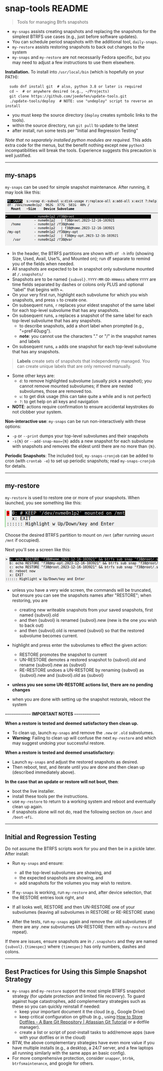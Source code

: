 # snap-tools README
> Tools for managing Btrfs snapshots

* `my-snaps`  assists creating snapshots and replacing the snapshots for the simplest BTRFS use cases (e.g., just before software updates).
* You can schedule period snapshots with the additional tool, `daily-snaps`.
* `my-restore` assists restoring snapshots to back out changes to the system
* `my-snaps` and `my-restore` are not necessarily Fedora specific, but you may need to adjust a few instructions to use them elsewhere.

**Installation.** To install into `/usr/local/bin` (which is hopefully on your PATH):
```
  sudo dnf install git  # also, python 3.8 or later is required
  cd ~  # or anywhere desired (e.g., ~/Projects)
  git clone https://github.com/joedefen/update-tools.git
  ./update-tools/deploy  # NOTE: use "undeploy" script to reverse an install
```
* you must keep the source directory (`deploy` creates symbolic links to the tools).
* within the source directory, run `git pull` to update to the latest
* after install, run some tests per "Initial and Regression Testing"

*Note that no separately installed python modules are required.*  This adds extra code for the menus, but the benefit nothing except new `python3` incompatibilities will break the tools. Experience suggests this precaution is well justified.

---


## my-snaps
`my-snaps` can be used for simple snapshot maintenance. After running, it may look like this:

[comment]: ![my-snaps.png](https://github.com/joedefen/update-tools/blob/main/images/my-snaps.png?raw=true)
![my-snaps.png](images/my-snaps.png)

* In the header, the BTRFS partitions are shown with `df -h` info (showing Size, Used, Avail, Use%, and Mounted on); run df separate to remind you of the fields when needed.
* All snapshots are expected to be in snapshot only subvolume mounted at `/.snapshots/`
* Snapshots are to be named `{subvol}.YYYY-MM-DD-HHmmss` where `YYYY` are time fields separated by dashes or colons only PLUS and optional "label" that begins with `=`.
* On your very first run, highlight each subvolume for which you wish snapshots, and press `s` to create one.
* On subsequent runs, `r` replaces your eldest snapshot of the same label for each top-level subvolume that has any snapshots.
* On subsequent runs, `a` replaces a snapshot of the same label for each top-level subvolume that has any snapshots.
  * to describe snapshots, add a short label when prompted (e.g., "=preF40upg").
  * **note**: you cannot use the characters "." or "/" in the snapshot names and labels
* On subsequent runs, `a` adds one snapshot for each top-level subvolume that has any snapshots.

> **Labels** create sets of snapshots that independently managed. You can create unique labels that are only removed manually.

* Some other keys are:
  * `d`: to remove highlighted subvolume (usually pick a snapshot); you cannot remove mounted subvolumes; if there are nested subvolumes, those are removed too.
  * `u`: to get disk usage (this can take quite a while and is not perfect)
  * `?`: to get help on all keys and navigation
* **NOTE**: actions require confirmation to ensure accidental keystrokes do not clobber your system.

**Non-interactive use**: `my-snaps` can be run non-interactively with these options:
* `-p` or `--print` dumps your top-level subvolumes and their snapshots
* `-s{N}` or `--add-snap-max={N}` adds a new snapshot for each subvolume with snapshots and removes the eldest until there are no more than `{N}`.

**Periodic Snapshots**: The included tool, `my-snaps-cronjob` can be added to cron (with `crontab -e`) to set up periodic snapshots; read `my-snaps-cronjob` for details.


---

## my-restore
`my-restore` is used to restore one or more of your snapshots. When launched, you see something like this:

[comment]: ![my-restore-p1.png](https://github.com/joedefen/my-snaps-tools/blob/main/images/my-restore-p1.png?raw=true)
![my-restore-p1.png](images/my-restore-p1.png)

Choose the desired BTRFS partition to mount on `/mnt` (after running `umount /mnt` if occupied).

Next you'll see a screen like this:

[comment]: ![my-restore-p2.png](https://github.com/joedefen/update-tools/blob/main/images/my-restore-p2.png?raw=true)
![my-restore-p2.png](images/my-restore-p2.png)

* unless you have a very wide screen, the commands will be truncated, but ensure you can see the snapshots names after "RESTORE"; when restoring, you are
  * creating new writeable snapshots from your saved snapshots, first named {subvol}.old
  * and then {subvol} is renamed {subvol}.new (new is the one you wish to back out)
  * and then {subvol}.old is renamed {subvol} so that the restored subvolume becomes current.

* highlight and press enter the subvolumes to effect the given action:
  * RESTORE promotes the snapshot to current
  * UN-RESTORE demotes a restored snapshot to {subvol}.old and rename {subvol}.new as {subvol}
  * RE-RESTORE undoes a UN-RESTORE by renaming {subvol} as {subvol}.new and {subvol}.old as {subvol}
* **unless you see some UN-RESTORE actions list, there are no pending changes**
* when you are done with setting up the snapshot restorals, reboot the system

**------------- IMPORTANT NOTES -------------**

**When a restore is tested and deemed satisfactory then clean up.**
* To clean up, launch `my-snaps` and remove the `.new` or `.old` subvolumes.
* **Warning**: Failing to clean up will confuse the next `my-restore` and which may suggest undoing your successful restore.

**When a restore is tested and deemed unsatisfactory:**
* Launch `my-snaps` and adjust the restored snapshots as desired.
* Then reboot, test, and iterate until you are done and then clean up (described immediately above).

**In the case that an update or restore will not boot, then**:
* boot the live installer.
* install these tools per the instructions.
* use `my-restore` to return to a working system and reboot and eventually clean up again.
* if snapshots alone will not do, read the following section on `/boot` and `/boot-efi`.

---

## Initial and Regression Testing
Do not assume the BTRFS scripts work for you and then be in a pickle later. After install:
* Run `my-snaps` and ensure:
  * all the top-level subvolumes are showing, and
  * the expected snapshots are showing, and
  * add snapshots for the volumes you may wish to restore.

* If `my-snaps` is working, run `my-restore` and, after device selection, that the RESTORE entries look right, and
* If all looks well, RESTORE and then UN-RESTORE one of your subvolumes (leaving all subvolumes in RESTORE or RE-RESTORE state)
* After the tests, run `my-snaps` again and remove the .old subvolumes (if there are any .new subvolumes UN-RESTORE them with `my-restore` and repeat).

If there are issues, ensure snapshots are in `/.snapshots` and they are named `{subvol}.{timespec}` where `{timespec}` has only numbers, dashes and colons.

---

## Best Practices for Using this Simple Snapshot Strategy
* `my-snaps` and `my-restore` support the most simple BTRFS snapshot strategy (for update protection and limited file recovery).  To guard against huge catastrophes, add complementary strategies such as these so you can quickly reinstall if needed:
  * keep your important document it the cloud (e.g., Google Drive)
  * keep critical configuration on github (e.g., using [How to Store Dotfiles - A Bare Git Repository | Atlassian Git Tutorial](https://www.atlassian.com/git/tutorials/dotfiles) or a dotfile manager).
  * create a list or script of post-install tasks to add/remove apps (save with your dotfiles or in the cloud)
* BTW, the above complementary strategies have even more value if you have multiple installs (e.g., a desktop, a 24/7 server, and a few laptops all running similarly with the same apps an basic config).
* For more comprehensive protection, consider `snapper`, `btrbk`, `btrfsmaintenance`, and google for others.